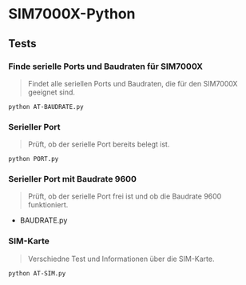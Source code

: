 # SIM7000X-Python

## Tests

### Finde serielle Ports und Baudraten für SIM7000X

> Findet alle seriellen Ports und Baudraten, die für den SIM7000X geeignet sind.

```
python AT-BAUDRATE.py
```

### Serieller Port

> Prüft, ob der serielle Port bereits belegt ist.

```
python PORT.py
```

### Serieller Port mit Baudrate 9600

> Prüft, ob der serielle Port frei ist und ob die Baudrate 9600 funktioniert.

- BAUDRATE.py

### SIM-Karte

> Verschiedne Test und Informationen über die SIM-Karte.

```
python AT-SIM.py
```
